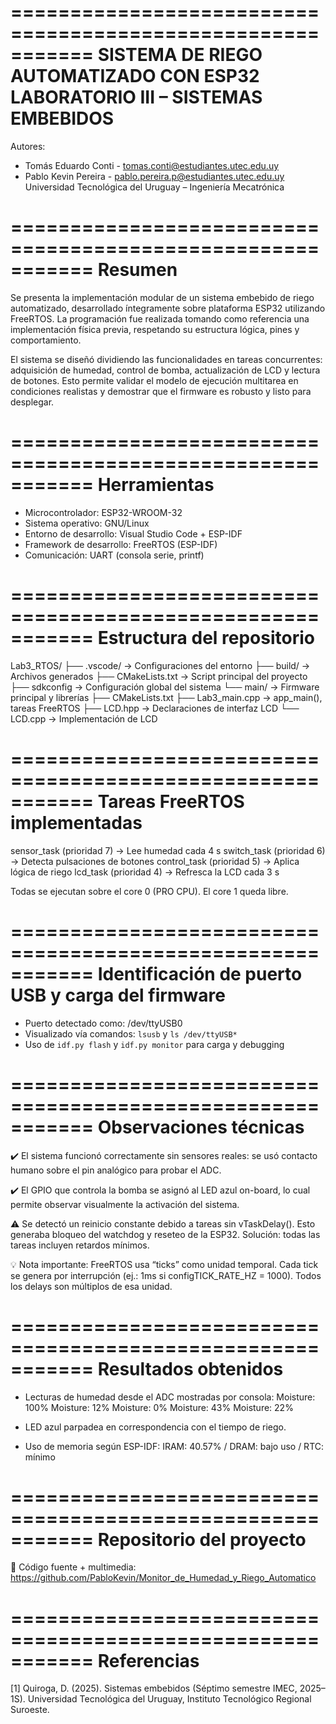 ===========================================================
         SISTEMA DE RIEGO AUTOMATIZADO CON ESP32
                LABORATORIO III – SISTEMAS EMBEBIDOS
===========================================================

Autores:
- Tomás Eduardo Conti - tomas.conti@estudiantes.utec.edu.uy
- Pablo Kevin Pereira - pablo.pereira.p@estudiantes.utec.edu.uy
Universidad Tecnológica del Uruguay – Ingeniería Mecatrónica

===========================================================
Resumen
===========================================================

Se presenta la implementación modular de un sistema embebido de riego automatizado, desarrollado íntegramente sobre plataforma ESP32 utilizando FreeRTOS. La programación fue realizada tomando como referencia una implementación física previa, respetando su estructura lógica, pines y comportamiento.

El sistema se diseñó dividiendo las funcionalidades en tareas concurrentes: adquisición de humedad, control de bomba, actualización de LCD y lectura de botones. Esto permite validar el modelo de ejecución multitarea en condiciones realistas y demostrar que el firmware es robusto y listo para desplegar.

===========================================================
Herramientas
===========================================================

- Microcontrolador: ESP32-WROOM-32
- Sistema operativo: GNU/Linux
- Entorno de desarrollo: Visual Studio Code + ESP-IDF
- Framework de desarrollo: FreeRTOS (ESP-IDF)
- Comunicación: UART (consola serie, printf)

===========================================================
Estructura del repositorio
===========================================================

Lab3_RTOS/
├── .vscode/              → Configuraciones del entorno
├── build/                → Archivos generados
├── CMakeLists.txt        → Script principal del proyecto
├── sdkconfig             → Configuración global del sistema
└── main/                 → Firmware principal y librerías
    ├── CMakeLists.txt
    ├── Lab3_main.cpp     → app_main(), tareas FreeRTOS
    ├── LCD.hpp           → Declaraciones de interfaz LCD
    └── LCD.cpp           → Implementación de LCD

===========================================================
Tareas FreeRTOS implementadas
===========================================================

sensor_task (prioridad 7)     → Lee humedad cada 4 s
switch_task (prioridad 6)     → Detecta pulsaciones de botones
control_task (prioridad 5)    → Aplica lógica de riego
lcd_task (prioridad 4)        → Refresca la LCD cada 3 s

Todas se ejecutan sobre el core 0 (PRO CPU). El core 1 queda libre.

===========================================================
Identificación de puerto USB y carga del firmware
===========================================================

- Puerto detectado como: /dev/ttyUSB0
- Visualizado vía comandos: `lsusb` y `ls /dev/ttyUSB*`
- Uso de `idf.py flash` y `idf.py monitor` para carga y debugging

===========================================================
Observaciones técnicas
===========================================================

✔️ El sistema funcionó correctamente sin sensores reales: se usó contacto humano sobre el pin analógico para probar el ADC.

✔️ El GPIO que controla la bomba se asignó al LED azul on-board, lo cual permite observar visualmente la activación del sistema.

⚠️ Se detectó un reinicio constante debido a tareas sin vTaskDelay(). Esto generaba bloqueo del watchdog y reseteo de la ESP32. Solución: todas las tareas incluyen retardos mínimos.

💡 Nota importante: FreeRTOS usa “ticks” como unidad temporal. Cada tick se genera por interrupción (ej.: 1ms si configTICK_RATE_HZ = 1000). Todos los delays son múltiplos de esa unidad.

===========================================================
Resultados obtenidos
===========================================================

- Lecturas de humedad desde el ADC mostradas por consola:
  Moisture: 100%
  Moisture: 12%
  Moisture: 0%
  Moisture: 43%
  Moisture: 22%

- LED azul parpadea en correspondencia con el tiempo de riego.

- Uso de memoria según ESP-IDF:
  IRAM: 40.57% / DRAM: bajo uso / RTC: mínimo

===========================================================
Repositorio del proyecto
===========================================================

📁 Código fuente + multimedia:
https://github.com/PabloKevin/Monitor_de_Humedad_y_Riego_Automatico

===========================================================
Referencias
===========================================================

[1] Quiroga, D. (2025). Sistemas embebidos (Séptimo semestre IMEC, 2025–1S). 
    Universidad Tecnológica del Uruguay, Instituto Tecnológico Regional Suroeste.

